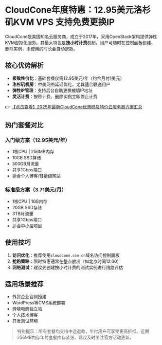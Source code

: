 # CloudCone年度特惠：12.95美元洛杉矶KVM VPS 支持免费更换IP

CloudCone是美国知名云服务商，成立于2017年，采用OpenStack架构提供弹性KVM虚拟化服务。其最大特色是**按小时计费**机制，用户可随时在控制面板创建、删除实例，未使用的时长会自动退款。

## 核心优势解析

- **极致性价比**：基础套餐仅需12.95美元/年（约合月付1美元）
- **洛杉矶机房**：中美网络延迟优化，尤其适合联通用户
- **弹性IP管理**：支持后台自助更换被墙IP地址
- **灵活计费**：按秒计费，删除实例立即停止计费

👉 [【点击查看】2025年最新CloudCone优惠码及特价云服务器方案汇总](https://bit.ly/Cloudcone)

## 热门套餐对比

### 入门级方案（12.95美元/年）
- 1核CPU | 256MB内存
- 10GB SSD存储
- 500GB月流量
- 共享1Gbps端口
- 适合个人博客/轻量级网站

### 标准级方案（3.71美元/月）
- 1核CPU | 1GB内存
- 20GB SSD存储
- 3TB月流量
- 共享1Gbps端口
- 适合中小型项目

## 使用技巧

1. **访问优化**：推荐使用`cloudcone.com.cn`域名访问控制面板
2. **抢购策略**：限时特惠通常在整点放出（如北京时间12:00）
3. **网络测试**：建议先创建按小时计费的测试实例进行线路评估

## 适用场景推荐

- 外贸企业官网搭建
- WordPress等CMS系统部署
- 跨境电商独立站
- 个人技术博客
- 开发测试环境

> 特别提示：所有套餐均支持中途退款，年付用户可享受更高折扣。近期256MB内存年付套餐库存紧张，建议及时关注官方活动更新。